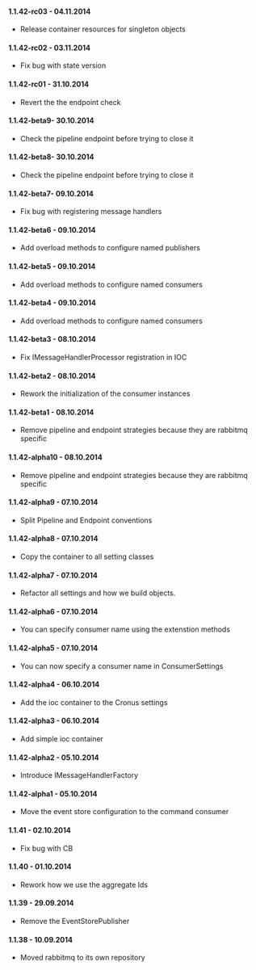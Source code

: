 #### 1.1.42-rc03 - 04.11.2014
* Release container resources for singleton objects

#### 1.1.42-rc02 - 03.11.2014
* Fix bug with state version

#### 1.1.42-rc01 - 31.10.2014
* Revert the the endpoint check

#### 1.1.42-beta9- 30.10.2014
* Check the pipeline endpoint before trying to close it

#### 1.1.42-beta8- 30.10.2014
* Check the pipeline endpoint before trying to close it

#### 1.1.42-beta7- 09.10.2014
* Fix bug with registering message handlers

#### 1.1.42-beta6 - 09.10.2014
* Add overload methods to configure named publishers

#### 1.1.42-beta5 - 09.10.2014
* Add overload methods to configure named consumers

#### 1.1.42-beta4 - 09.10.2014
* Add overload methods to configure named consumers

#### 1.1.42-beta3 - 08.10.2014
* Fix IMessageHandlerProcessor registration in IOC

#### 1.1.42-beta2 - 08.10.2014
* Rework the initialization of the consumer instances

#### 1.1.42-beta1 - 08.10.2014
* Remove pipeline and endpoint strategies because they are rabbitmq specific

#### 1.1.42-alpha10 - 08.10.2014
* Remove pipeline and endpoint strategies because they are rabbitmq specific

#### 1.1.42-alpha9 - 07.10.2014
* Split Pipeline and Endpoint conventions

#### 1.1.42-alpha8 - 07.10.2014
* Copy the container to all setting classes

#### 1.1.42-alpha7 - 07.10.2014
* Refactor all settings and how we build objects.

#### 1.1.42-alpha6 - 07.10.2014
* You can specify consumer name using the extenstion methods

#### 1.1.42-alpha5 - 07.10.2014
* You can now specify a consumer name in ConsumerSettings

#### 1.1.42-alpha4 - 06.10.2014
* Add the ioc container to the Cronus settings

#### 1.1.42-alpha3 - 06.10.2014
* Add simple ioc container

#### 1.1.42-alpha2 - 05.10.2014
* Introduce IMessageHandlerFactory

#### 1.1.42-alpha1 - 05.10.2014
* Move the event store configuration to the command consumer

#### 1.1.41 - 02.10.2014
* Fix bug with CB

#### 1.1.40 - 01.10.2014
* Rework how we use the aggregate Ids

#### 1.1.39 - 29.09.2014
* Remove the EventStorePublisher

#### 1.1.38 - 10.09.2014
* Moved rabbitmq to its own repository